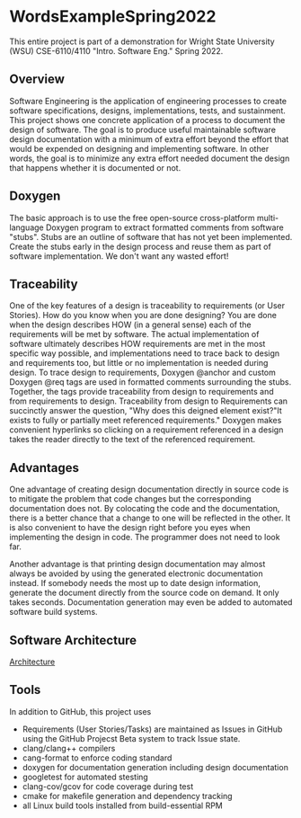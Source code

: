 # WordsExampleSpring2022

This entire project is part of a demonstration for Wright State University (WSU) CSE-6110/4110 "Intro. Software Eng." Spring 2022.

## Overview

Software Engineering is the application of engineering processes to create software specifications, designs, implementations, tests, and sustainment. This project shows one concrete application of a process to document the design of software. The goal is to produce useful maintainable software design documentation with a minimum of extra effort beyond the effort that would be expended on designing and implementing software. In other words, the goal is to minimize any extra effort needed document the design that happens whether it is documented or not.

## Doxygen
The basic approach is to use the free open-source cross-platform multi-language Doxygen program to extract formatted comments from software "stubs". Stubs are an outline of software that has not yet been implemented. Create the stubs early in the design process and reuse them as part of software implementation. We don't want any wasted effort!

## Traceability 
One of the key features of a design is traceability to requirements (or User Stories). How do you know when you are done designing? You are done when the design describes HOW (in a general sense) each of the requirements will be met by software. The actual implementation of software ultimately describes HOW requirements are met in the most specific way possible, and implementations need to trace back to design and requirements too, but little or no implementation is needed during design. To trace design to requirements, Doxygen @anchor and custom Doxygen @req tags are used in formatted comments surrounding the stubs. Together, the tags provide traceability from design to requirements and from requirements to design. Traceability from design to Requirements can succinctly answer the question, "Why does this deigned element exist?"It exists to fully or partially meet referenced requirements." Doxygen makes convenient hyperlinks so clicking on a requirement referenced in a design takes the reader directly to the text of the referenced requirement.

## Advantages 
One advantage of creating design documentation directly in source code is to mitigate the problem that code changes but the corresponding documentation does not. By colocating the code and the documentation, there is a better chance that a change to one will be reflected in the other. It is also convenient to have the design right before you eyes when implementing the design in code. The programmer does not need to look far.

Another advantage is that printing design documentation may almost always be avoided by using the generated electronic documentation instead. If somebody needs the most up to date design information, generate the document directly from the source code on demand. It only takes seconds. Documentation generation may even be added to automated software build systems.

## Software Architecture
[Architecture](./Overview.md)

## Tools
In addition to GitHub, this project uses

- Requirements (User Stories/Tasks) are maintained as Issues in GitHub using the GitHub Projecst Beta system to track Issue state.
- clang/clang++ compilers
- cang-format to enforce coding standard
- doxygen for documentation generation including design documentation
- googletest for automated stesting
- clang-cov/gcov for code coverage during test
- cmake for makefile generation and dependency tracking
- all Linux build tools installed from build-essential RPM

